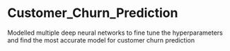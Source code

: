 # Customer_Churn_Prediction
Modelled multiple deep neural networks to fine tune the hyperparameters and find the most accurate model for customer churn prediction
